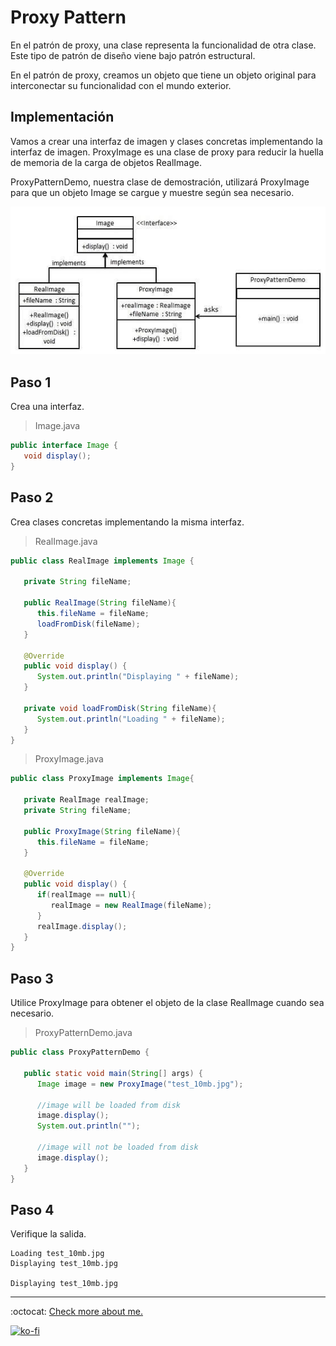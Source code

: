 # Proxy Pattern

En el patrón de proxy, una clase representa la funcionalidad de otra clase. Este tipo de patrón de diseño viene bajo patrón estructural.

En el patrón de proxy, creamos un objeto que tiene un objeto original para interconectar su funcionalidad con el mundo exterior.

## Implementación

Vamos a crear una interfaz de imagen y clases concretas implementando la interfaz de imagen. ProxyImage es una clase de proxy para reducir la huella de memoria de la carga de objetos RealImage.

ProxyPatternDemo, nuestra clase de demostración, utilizará ProxyImage para que un objeto Image se cargue y muestre según sea necesario.

![UML Diagram](proxy_pattern_uml_diagram.jpg)

## Paso 1

Crea una interfaz.

> Image.java

```java
public interface Image {
   void display();
}
```

## Paso 2

Crea clases concretas implementando la misma interfaz.

> RealImage.java

```java
public class RealImage implements Image {

   private String fileName;

   public RealImage(String fileName){
      this.fileName = fileName;
      loadFromDisk(fileName);
   }

   @Override
   public void display() {
      System.out.println("Displaying " + fileName);
   }

   private void loadFromDisk(String fileName){
      System.out.println("Loading " + fileName);
   }
}
```

> ProxyImage.java

```java
public class ProxyImage implements Image{

   private RealImage realImage;
   private String fileName;

   public ProxyImage(String fileName){
      this.fileName = fileName;
   }

   @Override
   public void display() {
      if(realImage == null){
         realImage = new RealImage(fileName);
      }
      realImage.display();
   }
}
```

## Paso 3

Utilice ProxyImage para obtener el objeto de la clase RealImage cuando sea necesario.

> ProxyPatternDemo.java

```java
public class ProxyPatternDemo {

   public static void main(String[] args) {
      Image image = new ProxyImage("test_10mb.jpg");

      //image will be loaded from disk
      image.display();
      System.out.println("");

      //image will not be loaded from disk
      image.display();
   }
}
```

## Paso 4

Verifique la salida.

```note
Loading test_10mb.jpg
Displaying test_10mb.jpg

Displaying test_10mb.jpg
```

---
:octocat: [Check more about me.](https://github.com/FernandoCalmet)

[![ko-fi](https://www.ko-fi.com/img/githubbutton_sm.svg)](https://ko-fi.com/T6T41JKMI)
